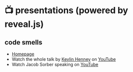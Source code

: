 # 📺 presentations (powered by reveal.js)

## code smells

* [Homepage](https://presentations-nine.vercel.app/)
* Watch the whole talk by [Kevlin Henney](https://twitter.com/kevlinhenney?lang=de) on [YouTube](https://www.youtube.com/watch?v=ZsHMHukIlJY)
* Watch Jacob Sorber speaking on [YouTube](https://www.youtube.com/watch?v=zx7euEEZ0H4)